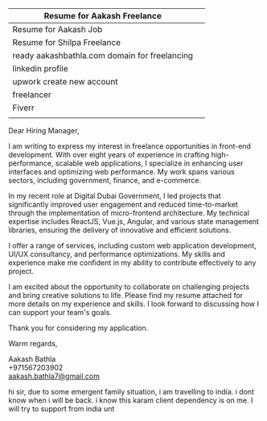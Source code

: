 
| Resume for Aakash Freelance                   |     |
| --------------------------------------------- | --- |
| Resume for Aakash Job                         |     |
| Resume for Shilpa Freelance                   |     |
| ready aakashbathla.com domain for freelancing |     |
| linkedin profile                              |     |
| upwork create new account                     |     |
| freelancer                                    |     |
| Fiverr                                        |     |
|                                               |     |


Dear Hiring Manager,

I am writing to express my interest in freelance opportunities in front-end development. With over eight years of experience in crafting high-performance, scalable web applications, I specialize in enhancing user interfaces and optimizing web performance. My work spans various sectors, including government, finance, and e-commerce.

In my recent role at Digital Dubai Government, I led projects that significantly improved user engagement and reduced time-to-market through the implementation of micro-frontend architecture. My technical expertise includes ReactJS, Vue.js, Angular, and various state management libraries, ensuring the delivery of innovative and efficient solutions.

I offer a range of services, including custom web application development, UI/UX consultancy, and performance optimizations. My skills and experience make me confident in my ability to contribute effectively to any project.

I am excited about the opportunity to collaborate on challenging projects and bring creative solutions to life. Please find my resume attached for more details on my experience and skills. I look forward to discussing how I can support your team's goals.

Thank you for considering my application.

Warm regards,

Aakash Bathla  
+971567203902  
aakash.bathla7@gmail.com  



hi sir, 
due to some emergent family situation, i am travelling to india. i dont know when i will be back. i know this karam client dependency is on me. I will try to support from india unt

